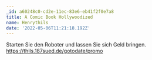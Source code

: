 ```yaml
---
_id: a60248c0-cd2e-11ec-83e6-eb41f2f0e7a8
title: A Comic Book Hollywoodized
name: Henrythils
date: '2022-05-06T11:21:18.192Z'
---
```

Starten Sie den Roboter und lassen Sie sich Geld bringen. https://thils.187sued.de/gotodate/promo
